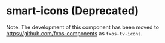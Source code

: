 # smart-icons (Deprecated)

Note: The development of this component has been moved to https://github.com/fxos-components as ```fxos-tv-icons```.
